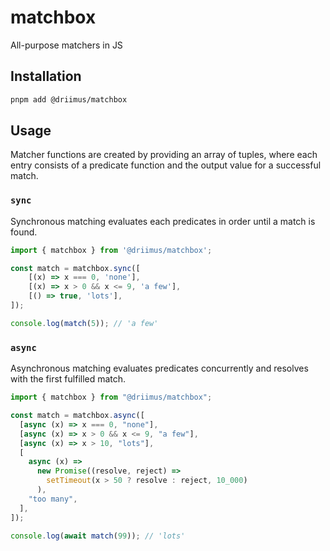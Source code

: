 # matchbox

All-purpose matchers in JS

## Installation

```sh
pnpm add @driimus/matchbox
```

## Usage

Matcher functions are created by providing an array of tuples, where each entry consists of a predicate function and the output value for a successful match.

### `sync`

Synchronous matching evaluates each predicates in order until a match is found.

```ts
import { matchbox } from '@driimus/matchbox';

const match = matchbox.sync([
    [(x) => x === 0, 'none'],
    [(x) => x > 0 && x <= 9, 'a few'],
    [() => true, 'lots'],
]);

console.log(match(5)); // 'a few'
```

### `async`

Asynchronous matching evaluates predicates concurrently and resolves with the first fulfilled match.

```ts
import { matchbox } from "@driimus/matchbox";

const match = matchbox.async([
  [async (x) => x === 0, "none"],
  [async (x) => x > 0 && x <= 9, "a few"],
  [async (x) => x > 10, "lots"],
  [
    async (x) =>
      new Promise((resolve, reject) =>
        setTimeout(x > 50 ? resolve : reject, 10_000)
      ),
    "too many",
  ],
]);

console.log(await match(99)); // 'lots'
```
